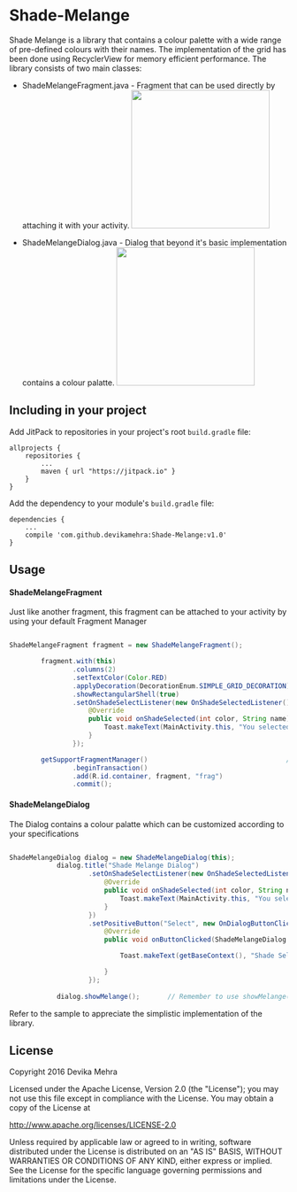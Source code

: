 # Shade-Melange

Shade Melange is a library that contains a colour palette with a wide range of pre-defined colours with their names. The implementation of the grid has been done using RecyclerView for memory efficient performance. The library consists of two main classes:

* ShadeMelangeFragment.java - Fragment that can be used directly by attaching it with your activity.
    <img src="https://github.com/devikamehra/Shade-Melange/blob/master/ScreenShots/Screenshot_2016-01-01-15-31-21.jpg?raw=true"           width="250">

* ShadeMelangeDialog.java - Dialog that beyond it's basic implementation contains a colour palatte.
    <img src="https://github.com/devikamehra/Shade-Melange/blob/master/ScreenShots/Screenshot_2016-01-01-15-31-32.jpg?raw=true"           width="250">

## Including in your project

Add JitPack to repositories in your project's root `build.gradle` file:

```
allprojects {
    repositories {
        ...
        maven { url "https://jitpack.io" }
    }
}
```

Add the dependency to your module's `build.gradle` file:

```
dependencies {
    ...
    compile 'com.github.devikamehra:Shade-Melange:v1.0'
}
```

## Usage

#### ShadeMelangeFragment

Just like another fragment, this fragment can be attached to your activity by using your default Fragment Manager

``` java

ShadeMelangeFragment fragment = new ShadeMelangeFragment();

        fragment.with(this)
                .columns(2)                                            // gridview columns
                .setTextColor(Color.RED)                               // name of the colour textColor
                .applyDecoration(DecorationEnum.SIMPLE_GRID_DECORATION) // recyclerview item decoration. Can be customized. 
                .showRectangularShell(true)                             // Shape of shell (Circular or Rectangular)  
                .setOnShadeSelectListener(new OnShadeSelectedListener() { // onClickShades Listener 
                    @Override
                    public void onShadeSelected(int color, String name) {
                        Toast.makeText(MainActivity.this, "You selected " + name + " shade." , Toast.LENGTH_SHORT).show();
                    }
                });

        getSupportFragmentManager()                                   // easily add it using Fragment Manager
                .beginTransaction()
                .add(R.id.container, fragment, "frag")
                .commit();

```

#### ShadeMelangeDialog

The Dialog contains a colour palatte which can be customized according to your specifications

``` java

ShadeMelangeDialog dialog = new ShadeMelangeDialog(this);
            dialog.title("Shade Melange Dialog")
                    .setOnShadeSelectListener(new OnShadeSelectedListener() {    // onShadeClick Listener
                        @Override
                        public void onShadeSelected(int color, String name) {
                            Toast.makeText(MainActivity.this, "You selected " + name + " shade.", Toast.LENGTH_SHORT).show();
                        }
                    })
                    .setPositiveButton("Select", new OnDialogButtonClickListener() {      // add various buttons 
                        @Override
                        public void onButtonClicked(ShadeMelangeDialog shadeMelangeDialog) {

                            Toast.makeText(getBaseContext(), "Shade Selected!!", Toast.LENGTH_SHORT).show();

                        }
                    });
                    
            dialog.showMelange();       // Remember to use showMelange() and not the default show()

```

Refer to the sample to appreciate the simplistic implementation of the library.

## License

Copyright 2016 Devika Mehra

Licensed under the Apache License, Version 2.0 (the "License");
you may not use this file except in compliance with the License.
You may obtain a copy of the License at

   http://www.apache.org/licenses/LICENSE-2.0

Unless required by applicable law or agreed to in writing, software
distributed under the License is distributed on an "AS IS" BASIS,
WITHOUT WARRANTIES OR CONDITIONS OF ANY KIND, either express or implied.
See the License for the specific language governing permissions and
limitations under the License.











